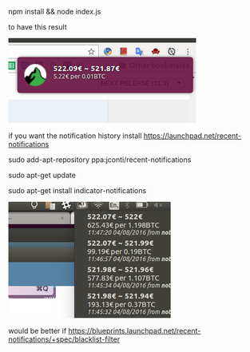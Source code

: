 npm install && node index.js

to have this result

![alt tag](https://raw.githubusercontent.com/alessandro-aglietti/the-rock-trading-trades/pusher-node/pusher-node/Selection_043.png)

if you want the notification history install https://launchpad.net/recent-notifications

sudo add-apt-repository ppa:jconti/recent-notifications
  
sudo apt-get update
  
sudo apt-get install indicator-notifications

![alt tag](https://raw.githubusercontent.com/alessandro-aglietti/the-rock-trading-trades/pusher-node/pusher-node/Selection_042.png)

would be better if
https://blueprints.launchpad.net/recent-notifications/+spec/blacklist-filter
